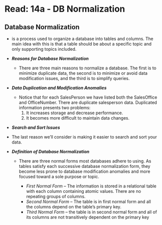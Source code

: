 # Read: 14a - DB Normalization

## Database Normalization

- is a process used to organize a database into tables and columns. The main idea with this is that a table should be about a specific topic and only supporting topics included.

* **_Reasons for Database Normalization_**

  - There are three main reasons to normalize a database. The first is to minimize duplicate data, the second is to minimize or avoid data modification issues, and the third is to simplify queries.

* **_Data Duplication and Modification Anomalies_**

  - Notice that for each SalesPerson we have listed both the SalesOffice and OfficeNumber. There are duplicate salesperson data. Duplicated information presents two problems:
    1. It increases storage and decrease performance.
    2. It becomes more difficult to maintain data changes.

* **_Search and Sort Issues_**

* The last reason we’ll consider is making it easier to search and sort your data.

* **_Definition of Database Normalization_**

  - There are three normal forms most databases adhere to using. As tables satisfy each successive database normalization form, they become less prone to database modification anomalies and more focused toward a sole purpose or topic.

    - _First Normal Form_ – The information is stored in a relational table with each column containing atomic values. There are no repeating groups of columns.
    - _Second Normal Form_ – The table is in first normal form and all the columns depend on the table’s primary key.
    - _Third Normal Form_ – the table is in second normal form and all of its columns are not transitively dependent on the primary key
